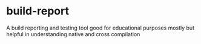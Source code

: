 # build-report

A build reporting and testing tool good for educational purposes mostly but helpful in understanding native and cross compilation
